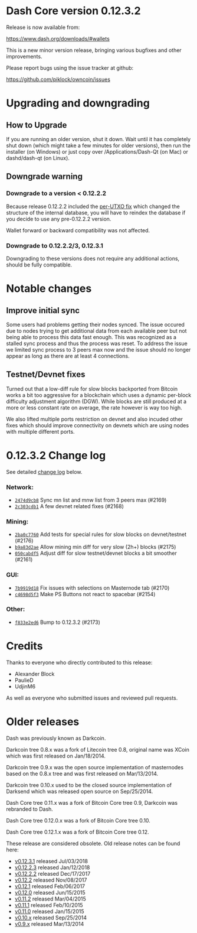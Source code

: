 Dash Core version 0.12.3.2
==========================

Release is now available from:

  <https://www.dash.org/downloads/#wallets>

This is a new minor version release, bringing various bugfixes and other
improvements.

Please report bugs using the issue tracker at github:

  <https://github.com/piklock/owncoin/issues>


Upgrading and downgrading
=========================

How to Upgrade
--------------

If you are running an older version, shut it down. Wait until it has completely
shut down (which might take a few minutes for older versions), then run the
installer (on Windows) or just copy over /Applications/Dash-Qt (on Mac) or
dashd/dash-qt (on Linux).

Downgrade warning
-----------------

### Downgrade to a version < 0.12.2.2

Because release 0.12.2.2 included the [per-UTXO fix](release-notes/dash/release-notes-0.12.2.2.md#per-utxo-fix)
which changed the structure of the internal database, you will have to reindex
the database if you decide to use any pre-0.12.2.2 version.

Wallet forward or backward compatibility was not affected.

### Downgrade to 0.12.2.2/3, 0.12.3.1

Downgrading to these versions does not require any additional actions, should be
fully compatible.


Notable changes
===============

Improve initial sync
--------------------

Some users had problems getting their nodes synced. The issue occured due to nodes trying to
get additional data from each available peer but not being able to process this data fast enough.
This was recognized as a stalled sync process and thus the process was reset. To address the issue
we limited sync process to 3 peers max now and the issue should no longer appear as long as there
are at least 4 connections.

Testnet/Devnet fixes
--------------------

Turned out that a low-diff rule for slow blocks backported from Bitcoin works a bit too aggressive for
a blockchain which uses a dynamic per-block difficulty adjustment algorithm (DGW). While blocks are still
produced at a more or less constant rate on average, the rate however is way too high.

We also lifted multiple ports restriction on devnet and also incuded other fixes which should improve
connectivity on devnets which are using nodes with multiple different ports.


0.12.3.2 Change log
===================

See detailed [change log](https://github.com/piklock/owncoin/compare/v0.12.3.1...dashpay:v0.12.3.2) below.

### Network:
- [`2474d9cb8`](https://github.com/piklock/owncoin/commit/2474d9cb8) Sync mn list and mnw list from 3 peers max (#2169)
- [`2c303cdb1`](https://github.com/piklock/owncoin/commit/2c303cdb1) A few devnet related fixes (#2168)

### Mining:
- [`2ba0c7760`](https://github.com/piklock/owncoin/commit/2ba0c7760) Add tests for special rules for slow blocks on devnet/testnet (#2176)
- [`b9a83d2ae`](https://github.com/piklock/owncoin/commit/b9a83d2ae) Allow mining min diff for very slow (2h+) blocks (#2175)
- [`050cabdf5`](https://github.com/piklock/owncoin/commit/050cabdf5) Adjust diff for slow testnet/devnet blocks a bit smoother (#2161)

### GUI:
- [`7b9919d18`](https://github.com/piklock/owncoin/commit/7b9919d18) Fix issues with selections on Masternode tab (#2170)
- [`c4698d5f3`](https://github.com/piklock/owncoin/commit/c4698d5f3) Make PS Buttons not react to spacebar (#2154)

### Other:
- [`f833e2ed6`](https://github.com/piklock/owncoin/commit/f833e2ed6) Bump to 0.12.3.2 (#2173)


Credits
=======

Thanks to everyone who directly contributed to this release:

- Alexander Block
- PaulieD
- UdjinM6

As well as everyone who submitted issues and reviewed pull requests.


Older releases
==============

Dash was previously known as Darkcoin.

Darkcoin tree 0.8.x was a fork of Litecoin tree 0.8, original name was XCoin
which was first released on Jan/18/2014.

Darkcoin tree 0.9.x was the open source implementation of masternodes based on
the 0.8.x tree and was first released on Mar/13/2014.

Darkcoin tree 0.10.x used to be the closed source implementation of Darksend
which was released open source on Sep/25/2014.

Dash Core tree 0.11.x was a fork of Bitcoin Core tree 0.9,
Darkcoin was rebranded to Dash.

Dash Core tree 0.12.0.x was a fork of Bitcoin Core tree 0.10.

Dash Core tree 0.12.1.x was a fork of Bitcoin Core tree 0.12.

These release are considered obsolete. Old release notes can be found here:

- [v0.12.3.1](https://github.com/piklock/owncoin/blob/master/doc/release-notes/dash/release-notes-0.12.3.1.md) released Jul/03/2018
- [v0.12.2.3](https://github.com/piklock/owncoin/blob/master/doc/release-notes/dash/release-notes-0.12.2.3.md) released Jan/12/2018
- [v0.12.2.2](https://github.com/piklock/owncoin/blob/master/doc/release-notes/dash/release-notes-0.12.2.2.md) released Dec/17/2017
- [v0.12.2](https://github.com/piklock/owncoin/blob/master/doc/release-notes/dash/release-notes-0.12.2.md) released Nov/08/2017
- [v0.12.1](https://github.com/piklock/owncoin/blob/master/doc/release-notes/dash/release-notes-0.12.1.md) released Feb/06/2017
- [v0.12.0](https://github.com/piklock/owncoin/blob/master/doc/release-notes/dash/release-notes-0.12.0.md) released Jun/15/2015
- [v0.11.2](https://github.com/piklock/owncoin/blob/master/doc/release-notes/dash/release-notes-0.11.2.md) released Mar/04/2015
- [v0.11.1](https://github.com/piklock/owncoin/blob/master/doc/release-notes/dash/release-notes-0.11.1.md) released Feb/10/2015
- [v0.11.0](https://github.com/piklock/owncoin/blob/master/doc/release-notes/dash/release-notes-0.11.0.md) released Jan/15/2015
- [v0.10.x](https://github.com/piklock/owncoin/blob/master/doc/release-notes/dash/release-notes-0.10.0.md) released Sep/25/2014
- [v0.9.x](https://github.com/piklock/owncoin/blob/master/doc/release-notes/dash/release-notes-0.9.0.md) released Mar/13/2014

